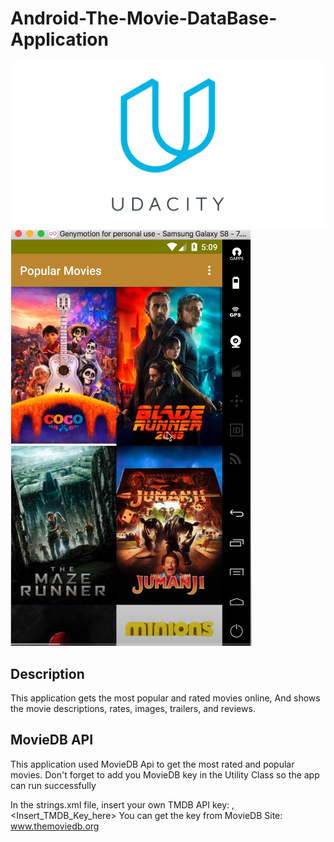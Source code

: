 # Android-The-Movie-DataBase-Application
![](https://github.com/darraghmerrick/Android-The-Movie-DataBase-Application/blob/master/udacity-1.png)
![](https://github.com/darraghmerrick/Android-The-Movie-DataBase-Application/blob/master/popularMovies.png)

## Description
This application gets the most popular and rated movies online, And shows the movie descriptions, rates, images, trailers, and reviews.

## MovieDB API
This application used MovieDB Api to get the most rated and popular movies. Don't forget to add you MovieDB key in the Utility Class so the app can run successfully

In the strings.xml file, insert your own TMDB API key:
<string name="tmdb_api_key">,<Insert_TMDB_Key_here></string>
You can get the key from MovieDB Site: www.themoviedb.org

